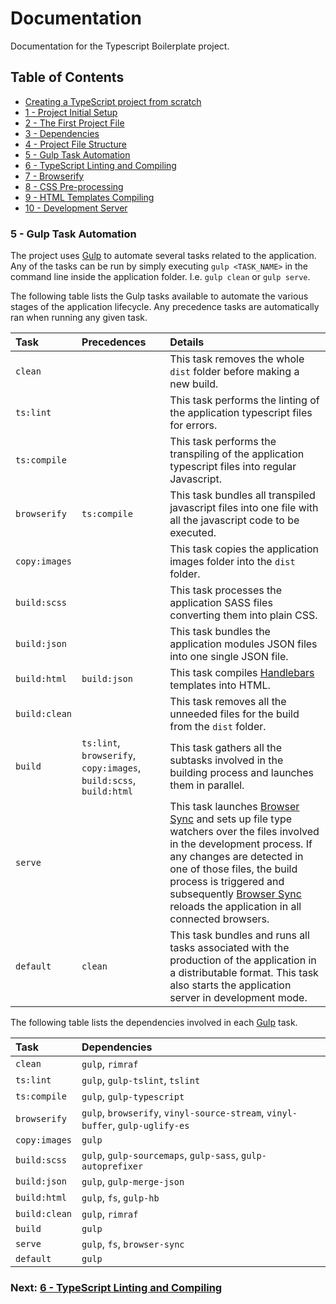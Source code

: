 # Documentation

Documentation for the Typescript Boilerplate project.


## Table of Contents

*  [Creating a TypeScript project from scratch](index.md#creating-project)
*  [1 - Project Initial Setup](index.md#initial-setup)
*  [2 - The First Project File](index.md#first-file)
*  [3 - Dependencies](chapter2.html#dependencies)
*  [4 - Project File Structure](chapter3.html#file-structure)
*  [5 - Gulp Task Automation](#task-automation)
*  [6 - TypeScript Linting and Compiling](chapter5.html#typescript)
*  [7 - Browserify](chapter6.html#browserify)
*  [8 - CSS Pre-processing](chapter7.html#sass)
*  [9 - HTML Templates Compiling](chapter8.html#handlebars)
*  [10 - Development Server](chapter9.html#browser-sync)


### 5 - Gulp Task Automation <a name="task-automation">

The project uses [Gulp](https://gulpjs.com/) to automate several tasks related to the application. Any of the tasks can be run by simply 
executing `gulp <TASK_NAME>` in the command line inside the application folder. I.e. `gulp clean` or `gulp serve`.

The following table lists the Gulp tasks available to automate the various stages of the application lifecycle. Any precedence tasks are 
automatically ran when running any given task.

| Task | Precedences | Details |
|:---|:---|:---|
| `clean`       |              | This task removes the whole `dist` folder before making a new build. |
| `ts:lint`     |              | This task performs the linting of the application typescript files for errors. |
| `ts:compile`  |              | This task performs the transpiling of the application typescript files into regular Javascript. |
| `browserify`  | `ts:compile` | This task bundles all transpiled javascript files into one file with all the javascript code to be executed. |
| `copy:images` |              | This task copies the application images folder into the `dist` folder. |
| `build:scss`  |              | This task processes the application SASS files converting them into plain CSS. |
| `build:json`  |              | This task bundles the application modules JSON files into one single JSON file. |
| `build:html`  | `build:json` | This task compiles [Handlebars](https://handlebarsjs.com/) templates into HTML. |
| `build:clean` |              | This task removes all the unneeded files for the build from the `dist` folder. |
| `build`       | `ts:lint`, `browserify`, `copy:images`, `build:scss`, `build:html` | This task gathers all the subtasks involved in the building process and launches them in parallel. |
| `serve`       |              | This task launches [Browser Sync](https://browsersync.io/) and sets up file type watchers over the files involved in the development process. If any changes are detected in one of those files, the build process is triggered and subsequently [Browser Sync](https://browsersync.io/) reloads the application in all connected browsers. |
| `default`     | `clean`      | This task bundles and runs all tasks associated with the production of the application in a distributable format. This task also starts the application server in development mode. |


The following table lists the dependencies involved in each [Gulp](https://gulpjs.com/) task.

| Task | Dependencies |
|:---|:---|
| `clean`       | `gulp`, `rimraf` |
| `ts:lint`     | `gulp`, `gulp-tslint`, `tslint` |
| `ts:compile`  | `gulp`, `gulp-typescript` |
| `browserify`  | `gulp`, `browserify`, `vinyl-source-stream`, `vinyl-buffer`, `gulp-uglify-es` |
| `copy:images` | `gulp` |
| `build:scss`  | `gulp`, `gulp-sourcemaps`, `gulp-sass`, `gulp-autoprefixer` |
| `build:json`  | `gulp`, `gulp-merge-json` |
| `build:html`  | `gulp`, `fs`, `gulp-hb` |
| `build:clean` | `gulp`, `rimraf` |
| `build`       | `gulp` |
| `serve`       | `gulp`, `fs`, `browser-sync` |
| `default`     | `gulp` |


### Next: [6 - TypeScript Linting and Compiling](chapter5.html#typescript)
